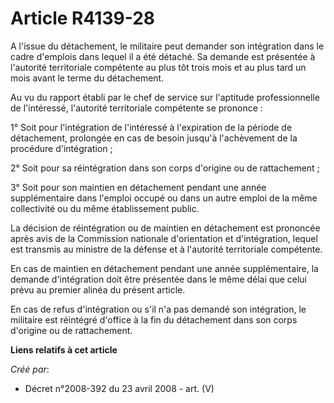 # Article R4139-28

A l'issue du détachement, le militaire peut demander son intégration dans le cadre d'emplois dans lequel il a été détaché. Sa
demande est présentée à l'autorité territoriale compétente au plus tôt trois mois et au plus tard un mois avant le terme du
détachement.

Au vu du rapport établi par le chef de service sur l'aptitude professionnelle de l'intéressé, l'autorité territoriale
compétente se prononce :

1° Soit pour l'intégration de l'intéressé à l'expiration de la période de détachement, prolongée en cas de besoin jusqu'à
l'achèvement de la procédure d'intégration ;

2° Soit pour sa réintégration dans son corps d'origine ou de rattachement ;

3° Soit pour son maintien en détachement pendant une année supplémentaire dans l'emploi occupé ou dans un autre emploi de la
même collectivité ou du même établissement public.

La décision de réintégration ou de maintien en détachement est prononcée après avis de la Commission nationale d'orientation
et d'intégration, lequel est transmis au ministre de la défense et à l'autorité territoriale compétente.

En cas de maintien en détachement pendant une année supplémentaire, la demande d'intégration doit être présentée dans le même
délai que celui prévu au premier alinéa du présent article.

En cas de refus d'intégration ou s'il n'a pas demandé son intégration, le militaire est réintégré d'office à la fin du
détachement dans son corps d'origine ou de rattachement.

**Liens relatifs à cet article**

_Créé par_:

  - Décret n°2008-392 du 23 avril 2008 - art. (V)
